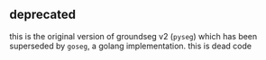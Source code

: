 ## deprecated

this is the original version of groundseg v2 (`pyseg`) which has been superseded by `goseg`, a golang implementation. this is dead code